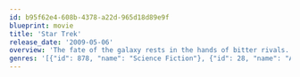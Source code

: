 ```yaml
---
id: b95f62e4-608b-4378-a22d-965d18d89e9f
blueprint: movie
title: 'Star Trek'
release_date: '2009-05-06'
overview: 'The fate of the galaxy rests in the hands of bitter rivals. One, James Kirk, is a delinquent, thrill-seeking Iowa farm boy. The other, Spock, a Vulcan, was raised in a logic-based society that rejects all emotion. As fiery instinct clashes with calm reason, their unlikely but powerful partnership is the only thing capable of leading their crew through unimaginable danger, boldly going where no one has gone before. The human adventure has begun again.'
genres: '[{"id": 878, "name": "Science Fiction"}, {"id": 28, "name": "Action"}, {"id": 12, "name": "Adventure"}]'
---
```

